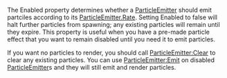 The Enabled property determines whether a [ParticleEmitter](https://create.roblox.com/docs/reference/engine/classes/ParticleEmitter) should emit
partciles according to its [ParticleEmitter.Rate](https://create.roblox.com/docs/reference/engine/classes/ParticleEmitter#Rate). Setting Enabled to
false will halt further particles from spawning; any existing particles
will remain until they expire. This property is useful when you have a
pre-made particle effect that you want to remain disabled until you need
it to emit particles.

If you want no particles to render, you should call
[ParticleEmitter:Clear](https://create.roblox.com/docs/reference/engine/classes/ParticleEmitter#Clear) to clear any existing particles. You can use
[ParticleEmitter:Emit](https://create.roblox.com/docs/reference/engine/classes/ParticleEmitter#Emit) on disabled [ParticleEmitter](https://create.roblox.com/docs/reference/engine/classes/ParticleEmitter)s and they will still
emit and render particles.
